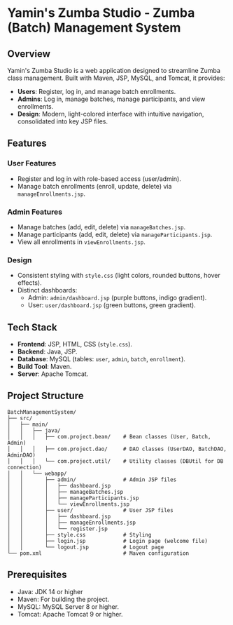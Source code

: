 # Yamin's Zumba Studio - Zumba (Batch) Management System

## Overview
Yamin's Zumba Studio is a web application designed to streamline Zumba class management. Built with Maven, JSP, MySQL, and Tomcat, it provides:
- **Users**: Register, log in, and manage batch enrollments.
- **Admins**: Log in, manage batches, manage participants, and view enrollments.
- **Design**: Modern, light-colored interface with intuitive navigation, consolidated into key JSP files.

## Features
### User Features
- Register and log in with role-based access (user/admin).
- Manage batch enrollments (enroll, update, delete) via `manageEnrollments.jsp`.

### Admin Features
- Manage batches (add, edit, delete) via `manageBatches.jsp`.
- Manage participants (add, edit, delete) via `manageParticipants.jsp`.
- View all enrollments in `viewEnrollments.jsp`.

### Design
- Consistent styling with `style.css` (light colors, rounded buttons, hover effects).
- Distinct dashboards:
  - Admin: `admin/dashboard.jsp` (purple buttons, indigo gradient).
  - User: `user/dashboard.jsp` (green buttons, green gradient).

## Tech Stack
- **Frontend**: JSP, HTML, CSS (`style.css`).
- **Backend**: Java, JSP.
- **Database**: MySQL (tables: `user`, `admin`, `batch`, `enrollment`).
- **Build Tool**: Maven.
- **Server**: Apache Tomcat.

## Project Structure
```
BatchManagementSystem/
├── src/
│   ├── main/
│   │   ├── java/
│   │   │   ├── com.project.bean/    # Bean classes (User, Batch, Admin)
│   │   │   ├── com.project.dao/     # DAO classes (UserDAO, BatchDAO, AdminDAO)
│   │   │   └── com.project.util/    # Utility classes (DBUtil for DB connection)
│   │   └── webapp/
│   │       ├── admin/               # Admin JSP files
│   │       │   ├── dashboard.jsp
│   │       │   ├── manageBatches.jsp
│   │       │   ├── manageParticipants.jsp
│   │       │   └── viewEnrollments.jsp
│   │       ├── user/                # User JSP files
│   │       │   ├── dashboard.jsp
│   │       │   ├── manageEnrollments.jsp
│   │       │   └── register.jsp
│   │       ├── style.css            # Styling
│   │       ├── login.jsp            # Login page (welcome file)
│   │       └── logout.jsp           # Logout page
└── pom.xml                          # Maven configuration
```

## Prerequisites
- Java: JDK 14 or higher
- Maven: For building the project.
- MySQL: MySQL Server 8 or higher.
- Tomcat: Apache Tomcat 9 or higher.
